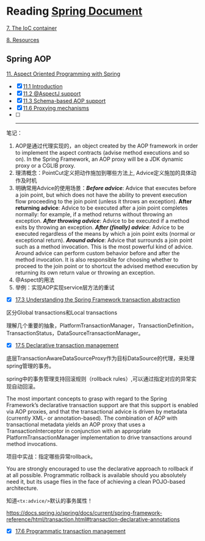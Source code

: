 
# Reading [Spring Document](https://docs.spring.io/spring/docs/current/spring-framework-reference/htmlsingle/)



[7. The IoC container](http://docs.spring.io/spring/docs/current/spring-framework-reference/htmlsingle/#beans)

[8. Resources](http://docs.spring.io/spring/docs/current/spring-framework-reference/htmlsingle/#resources)



## Spring AOP
[11. Aspect Oriented Programming with Spring](http://docs.spring.io/spring/docs/current/spring-framework-reference/htmlsingle/#aop)

- [X] [11.1 Introduction](https://docs.spring.io/spring/docs/current/spring-framework-reference/htmlsingle/#aop-introduction)
- [X] [11.2 @AspectJ support](https://docs.spring.io/spring/docs/current/spring-framework-reference/htmlsingle/#aop-ataspectj)
- [X] [11.3 Schema-based AOP support](https://docs.spring.io/spring/docs/current/spring-framework-reference/htmlsingle/#aop-schema)
- [X] [11.6 Proxying mechanisms](https://docs.spring.io/spring/docs/current/spring-framework-reference/htmlsingle/#aop-proxying)
- [ ] ---

笔记：

1. AOP是通过代理实现的，an object created by the AOP framework in order to implement the aspect contracts (advise method executions and so on). In the Spring Framework, an AOP proxy will be a JDK dynamic proxy or a CGLIB proxy.
2. 理清概念：PointCut定义把动作施加到哪些方法上, Advice定义施加的具体动作及时机
3. 明确常用Advice的使用场景：***Before advice***: Advice that executes before a join point, but which does not have the ability to prevent execution flow proceeding to the join point (unless it throws an exception). **After returning advice**: Advice to be executed after a join point completes normally: for example, if a method returns without throwing an exception.  ***After throwing advice***: Advice to be executed if a method exits by throwing an exception. ***After (finally) advice***: Advice to be executed regardless of the means by which a join point exits (normal or exceptional return). ***Around advice***: Advice that surrounds a join point such as a method invocation. This is the most powerful kind of advice. Around advice can perform custom behavior before and after the method invocation. It is also responsible for choosing whether to proceed to the join point or to shortcut the advised method execution by returning its own return value or throwing an exception.
4. @Aspect的用法
5. 举例：实现AOP实现service层方法的重试


- [X] [17.3 Understanding the Spring Framework transaction abstraction](https://docs.spring.io/spring/docs/current/spring-framework-reference/htmlsingle/#transaction-strategies)

区分Global transactions和Local transactions

理解几个重要的抽象，PlatformTransactionManager，TransactionDefinition，TransactionStatus，DataSourceTransactionManager。

- [X] [17.5 Declarative transaction management](https://docs.spring.io/spring/docs/current/spring-framework-reference/htmlsingle/#transaction-declarative)

底层TransactionAwareDataSourceProxy作为目标DataSource的代理，来处理spring管理的事务。

spring中的事务管理支持回滚规则（rollback rules）,可以通过指定对应的异常实现自动回滚。

The most important concepts to grasp with regard to the Spring Framework’s declarative transaction support are that this support is enabled via AOP proxies, and that the transactional advice is driven by metadata (currently XML- or annotation-based). The combination of AOP with transactional metadata yields an AOP proxy that uses a TransactionInterceptor in conjunction with an appropriate PlatformTransactionManager implementation to drive transactions around method invocations.

项目中实战：指定哪些异常rollback。

You are strongly encouraged to use the declarative approach to rollback if at all possible. Programmatic rollback is available should you absolutely need it, but its usage flies in the face of achieving a clean POJO-based architecture.

知道`<tx:advice/>`默认的事务属性！

https://docs.spring.io/spring/docs/current/spring-framework-reference/html/transaction.html#transaction-declarative-annotations

- [X] [17.6 Programmatic transaction management]()



